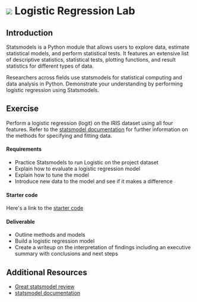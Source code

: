 # ![](https://ga-dash.s3.amazonaws.com/production/assets/logo-9f88ae6c9c3871690e33280fcf557f33.png) Logistic Regression Lab

## Introduction

Statsmodels is a Python module that allows users to explore data, estimate statistical models, and perform statistical tests. It features an extensive list of descriptive statistics, statistical tests, plotting functions, and result statistics for different types of data.

Researchers across fields use statsmodels for statistical computing and data analysis in Python. Demonstrate your understanding by performing logistic regression using Statsmodels.

## Exercise

Perform a logistic regression (logit) on the IRIS dataset using all four features. Refer to the [statsmodel documentation](http://statsmodels.sourceforge.net/stable/index.html) for further information on the methods for specifying and fitting data.

#### Requirements

- Practice Statsmodels to run Logistic on the project dataset
- Explain how to evaluate a logistic regression model
- Explain how to tune the model
- Introduce new data to the model and see if it makes a difference

#### Starter code

Here's a link to the [starter code](./code/starter-code/week4-2.2-starter.ipynb)

#### Deliverable

- Outline methods and models
- Build a logistic regression model
- Create a writeup on the interpretation of findings including an executive summary with conclusions and next steps

## Additional Resources
- [Great statsmodel review](http://blog.yhat.com/posts/logistic-regression-and-python.html)
- [statsmodel documentation](http://statsmodels.sourceforge.net/stable/index.html)

